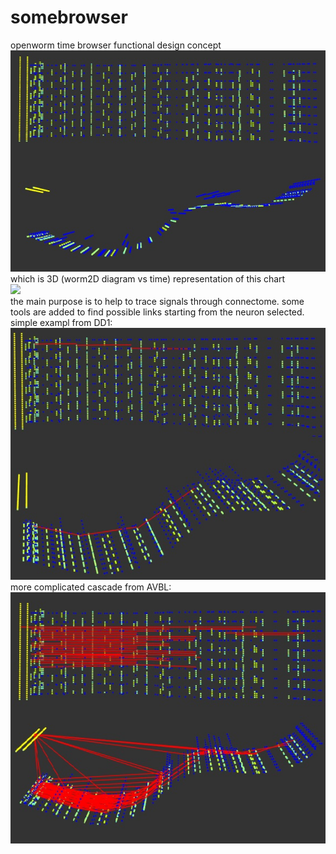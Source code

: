 # somebrowser
openworm time browser functional design concept
<img src= "https://github.com/Brain302/somebrowser/blob/master/worm_void.jpg?raw=true">
<br>which is 3D (worm2D diagram vs time) representation of this chart
<br><img src="https://github.com/openworm/OpenWorm/blob/master/img/neuron-activity.png?raw=true" width=200>
<br>the main purpose is to help to trace signals through connectome. some tools are added to find possible links starting from the neuron selected.
<br>simple exampl from DD1:
<br><img src ="https://github.com/Brain302/somebrowser/blob/master/worm_DD1_cascade.jpg?raw=true">
<br>more complicated cascade from AVBL:
<br><img src ="https://github.com/Brain302/somebrowser/blob/master/worm_ABVL_cascade.jpg?raw=true">
